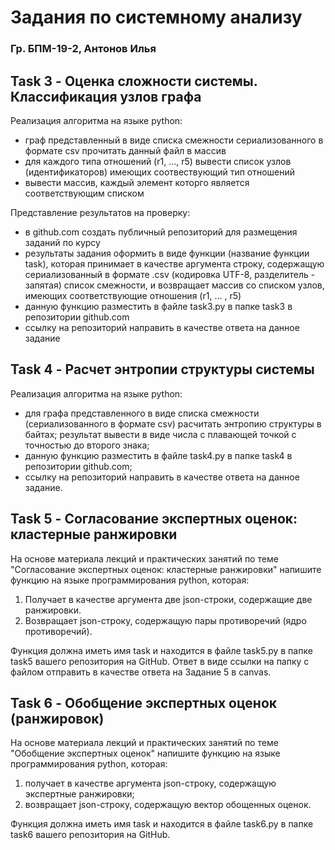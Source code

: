 # Задания по системному анализу
### Гр. БПМ-19-2, Антонов Илья
## Task 3 - Оценка сложности системы. Классификация узлов графа
Реализация алгоритма на языке python:

* граф представленный в виде списка смежности сериализованного
в формате csv прочитать данный файл в массив
* для каждого типа отношений (r1, ..., r5) вывести список узлов (идентификаторов) имеющих соотвествующий тип отношений
* вывести массив, каждый элемент которго является соответствующим списком

Представление результатов на проверку:

* в github.com создать публичный репозиторий для размещения заданий по курсу
* результаты задания оформить в виде функции (название функции task), которая принимает в качестве аргумента строку, содержащую сериализованный в формате .csv (кодировка UTF-8, разделитель - запятая) список смежности, и возвращает массив со списком узлов, имеющих соответствующие отношения (r1, … , r5)
* данную функцию разместить в файле task3.py в папке task3 в репозитории github.com
* ссылку на репозиторий направить в качестве ответа на данное задание
## Task 4 - Расчет энтропии структуры системы
Реализация алгоритма на языке python:
* для графа представленного в виде списка смежности (сериализованного в формате csv) расчитать энтропию структуры в байтах; результат вывести в виде числа с плавающей точкой с точностью до второго знака;
* данную функцию разместить в файле task4.py в папке task4 в репозитории github.com;
* ссылку на репозиторий направить в качестве ответа на данное задание.
## Task 5 - Согласование экспертных оценок: кластерные ранжировки
На основе материала лекций и практических занятий по теме "Согласование экспертных оценок: кластерные ранжировки" напишите функцию на языке программирования python, которая:
1. Получает в качестве аргумента две json-строки, содержащие две ранжировки.
2. Возвращает json-строку, содержащую пары противоречий (ядро противоречий).

Функция должна иметь имя task и находится в файле task5.py в папке task5 вашего репозитория на GitHub. 
Ответ в виде ссылки на папку с файлом отправить в качестве ответа на Задание 5 в canvas.
## Task 6 - Обобщение экспертных оценок (ранжировок)
На основе материала лекций и практических занятий по теме "Обобщение экспертных оценок" напишите функцию на языке программирования python, которая:
1. получает в качестве аргумента json-строку, содержащую экспертные ранжировки;
2. возвращает json-строку, содержащую вектор обощенных оценок.

Функция должна иметь имя task и находится в файле task6.py в папке task6 вашего репозитория на GitHub.
